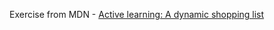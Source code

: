 Exercise from MDN - [Active learning: A dynamic shopping list](https://developer.mozilla.org/en-US/docs/Learn/JavaScript/Client-side_web_APIs/Manipulating_documents#active_learning_a_dynamic_shopping_list) 